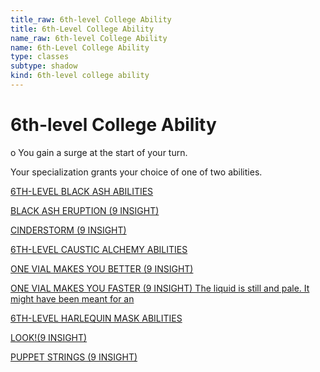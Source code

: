 ```yaml
---
title_raw: 6th-level College Ability
title: 6th-Level College Ability
name_raw: 6th-level College Ability
name: 6th-Level College Ability
type: classes
subtype: shadow
kind: 6th-level college ability
---
```


# 6th-level College Ability

o You gain a surge at the start of your turn.

Your specialization grants your choice of one of two abilities.

[6TH-LEVEL BLACK ASH ABILITIES](./6th-Level%20Black%20Ash%20Abilities.md)

[BLACK ASH ERUPTION (9 INSIGHT)](./Black%20Ash%20Eruption.md)

[CINDERSTORM (9 INSIGHT)](./Cinderstorm.md)

[6TH-LEVEL CAUSTIC ALCHEMY ABILITIES](./6th-Level%20Caustic%20Alchemy%20Abilities.md)

[ONE VIAL MAKES YOU BETTER (9 INSIGHT)](./One%20Vial%20Makes%20You%20Better.md)

[ONE VIAL MAKES YOU FASTER (9 INSIGHT) The liquid is still and pale. It might have been meant for an](./One%20Vial%20Makes%20You%20Faster%20The%20Liquid%20Is%20Still%20And%20Pale%20It%20Might%20Have%20Been%20Meant%20For%20An.md)

[6TH-LEVEL HARLEQUIN MASK ABILITIES](./6th-Level%20Harlequin%20Mask%20Abilities.md)

[LOOK!(9 INSIGHT)](<./LOOK(9%20INSIGHT).md>)

[PUPPET STRINGS (9 INSIGHT)](./Puppet%20Strings.md)
